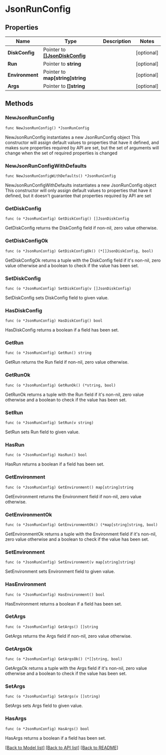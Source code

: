 # JsonRunConfig

## Properties

Name | Type | Description | Notes
------------ | ------------- | ------------- | -------------
**DiskConfig** | Pointer to [**[]JsonDiskConfig**](JsonDiskConfig.md) |  | [optional] 
**Run** | Pointer to **string** |  | [optional] 
**Environment** | Pointer to **map[string]string** |  | [optional] 
**Args** | Pointer to **[]string** |  | [optional] 

## Methods

### NewJsonRunConfig

`func NewJsonRunConfig() *JsonRunConfig`

NewJsonRunConfig instantiates a new JsonRunConfig object
This constructor will assign default values to properties that have it defined,
and makes sure properties required by API are set, but the set of arguments
will change when the set of required properties is changed

### NewJsonRunConfigWithDefaults

`func NewJsonRunConfigWithDefaults() *JsonRunConfig`

NewJsonRunConfigWithDefaults instantiates a new JsonRunConfig object
This constructor will only assign default values to properties that have it defined,
but it doesn't guarantee that properties required by API are set

### GetDiskConfig

`func (o *JsonRunConfig) GetDiskConfig() []JsonDiskConfig`

GetDiskConfig returns the DiskConfig field if non-nil, zero value otherwise.

### GetDiskConfigOk

`func (o *JsonRunConfig) GetDiskConfigOk() (*[]JsonDiskConfig, bool)`

GetDiskConfigOk returns a tuple with the DiskConfig field if it's non-nil, zero value otherwise
and a boolean to check if the value has been set.

### SetDiskConfig

`func (o *JsonRunConfig) SetDiskConfig(v []JsonDiskConfig)`

SetDiskConfig sets DiskConfig field to given value.

### HasDiskConfig

`func (o *JsonRunConfig) HasDiskConfig() bool`

HasDiskConfig returns a boolean if a field has been set.

### GetRun

`func (o *JsonRunConfig) GetRun() string`

GetRun returns the Run field if non-nil, zero value otherwise.

### GetRunOk

`func (o *JsonRunConfig) GetRunOk() (*string, bool)`

GetRunOk returns a tuple with the Run field if it's non-nil, zero value otherwise
and a boolean to check if the value has been set.

### SetRun

`func (o *JsonRunConfig) SetRun(v string)`

SetRun sets Run field to given value.

### HasRun

`func (o *JsonRunConfig) HasRun() bool`

HasRun returns a boolean if a field has been set.

### GetEnvironment

`func (o *JsonRunConfig) GetEnvironment() map[string]string`

GetEnvironment returns the Environment field if non-nil, zero value otherwise.

### GetEnvironmentOk

`func (o *JsonRunConfig) GetEnvironmentOk() (*map[string]string, bool)`

GetEnvironmentOk returns a tuple with the Environment field if it's non-nil, zero value otherwise
and a boolean to check if the value has been set.

### SetEnvironment

`func (o *JsonRunConfig) SetEnvironment(v map[string]string)`

SetEnvironment sets Environment field to given value.

### HasEnvironment

`func (o *JsonRunConfig) HasEnvironment() bool`

HasEnvironment returns a boolean if a field has been set.

### GetArgs

`func (o *JsonRunConfig) GetArgs() []string`

GetArgs returns the Args field if non-nil, zero value otherwise.

### GetArgsOk

`func (o *JsonRunConfig) GetArgsOk() (*[]string, bool)`

GetArgsOk returns a tuple with the Args field if it's non-nil, zero value otherwise
and a boolean to check if the value has been set.

### SetArgs

`func (o *JsonRunConfig) SetArgs(v []string)`

SetArgs sets Args field to given value.

### HasArgs

`func (o *JsonRunConfig) HasArgs() bool`

HasArgs returns a boolean if a field has been set.


[[Back to Model list]](../README.md#documentation-for-models) [[Back to API list]](../README.md#documentation-for-api-endpoints) [[Back to README]](../README.md)


